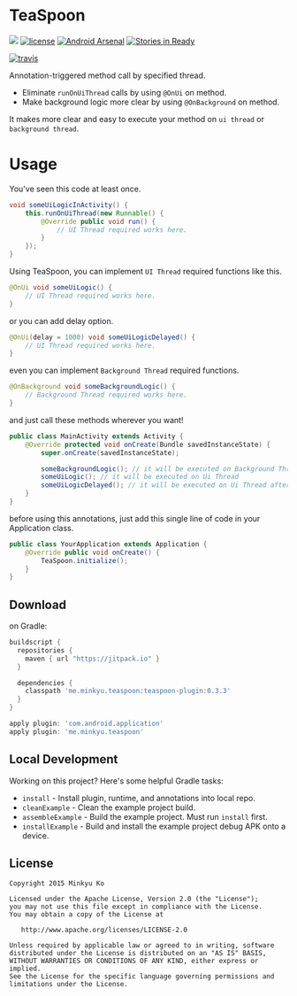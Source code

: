 TeaSpoon
========

[![](https://jitpack.io/v/me.minkyu/teaspoon.svg)](https://jitpack.io/#me.minkyu/teaspoon)
[![license](https://img.shields.io/hexpm/l/plug.svg)](LICENSE)
[![Android Arsenal](https://img.shields.io/badge/Android%20Arsenal-TeaSpoon-blue.svg?style=flat)](http://android-arsenal.com/details/1/2997)
[![Stories in Ready](https://badge.waffle.io/KoMinkyu/teaspoon.png?label=ready&title=Ready)](https://waffle.io/KoMinkyu/teaspoon)

[![travis](https://api.travis-ci.org/KoMinkyu/teaspoon.svg)](https://travis-ci.org/KoMinkyu/teaspoon)

Annotation-triggered method call by specified thread.
* Eliminate `runOnUiThread` calls by using `@OnUi` on method.
* Make background logic more clear by using `@OnBackground` on method.

It makes more clear and easy to execute your method on `ui thread` or `background thread`.

Usage
=====
You've seen this code at least once.

``` java
void someUiLogicInActivity() {
	this.runOnUiThread(new Runnable() {
		@Override public void run() {
			// UI Thread required works here.
		}
	});
}
```

Using TeaSpoon, you can implement `UI Thread` required functions like this.

```java
@OnUi void someUiLogic() {
	// UI Thread required works here.
}
```

or you can add delay option.

``` java
@OnUi(delay = 1000) void someUiLogicDelayed() {
	// UI Thread required works here.
}
```

even you can implement `Background Thread` required functions.

``` java
@OnBackground void someBackgroundLogic() {
	// Background Thread required works here.
}
```

and just call these methods wherever you want!

``` java
public class MainActivity extends Activity {
	@Override protected void onCreate(Bundle savedInstanceState) {
		super.onCreate(savedInstanceState);

		someBackgroundLogic(); // it will be executed on Background Thread
		someUiLogic(); // it will be executed on Ui Thread
		someUiLogicDelayed(); // it will be executed on Ui Thread after specified delay
	}
}
```

before using this annotations, just add this single line of code in your Application class.

``` java
public class YourApplication extends Application {
	@Override public void onCreate() {
		TeaSpoon.initialize();
	}
}
```

Download
--------

on Gradle:
```groovy
buildscript {
  repositories {
    maven { url "https://jitpack.io" }
  }

  dependencies {
    classpath 'me.minkyu.teaspoon:teaspoon-plugin:0.3.3'
  }
}

apply plugin: 'com.android.application'
apply plugin: 'me.minkyu.teaspoon'
```

Local Development
-----------------

Working on this project? Here's some helpful Gradle tasks:

 * `install` - Install plugin, runtime, and annotations into local repo.
 * `cleanExample` - Clean the example project build.
 * `assembleExample` - Build the example project. Must run `install` first.
 * `installExample` - Build and install the example project debug APK onto a device.

License
-------

    Copyright 2015 Minkyu Ko

    Licensed under the Apache License, Version 2.0 (the "License");
    you may not use this file except in compliance with the License.
    You may obtain a copy of the License at

       http://www.apache.org/licenses/LICENSE-2.0

    Unless required by applicable law or agreed to in writing, software
    distributed under the License is distributed on an "AS IS" BASIS,
    WITHOUT WARRANTIES OR CONDITIONS OF ANY KIND, either express or implied.
    See the License for the specific language governing permissions and
    limitations under the License.
